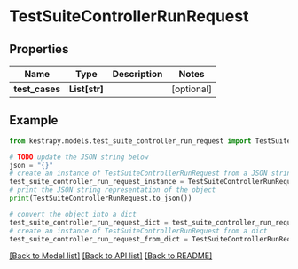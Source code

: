 # TestSuiteControllerRunRequest


## Properties

Name | Type | Description | Notes
------------ | ------------- | ------------- | -------------
**test_cases** | **List[str]** |  | [optional] 

## Example

```python
from kestrapy.models.test_suite_controller_run_request import TestSuiteControllerRunRequest

# TODO update the JSON string below
json = "{}"
# create an instance of TestSuiteControllerRunRequest from a JSON string
test_suite_controller_run_request_instance = TestSuiteControllerRunRequest.from_json(json)
# print the JSON string representation of the object
print(TestSuiteControllerRunRequest.to_json())

# convert the object into a dict
test_suite_controller_run_request_dict = test_suite_controller_run_request_instance.to_dict()
# create an instance of TestSuiteControllerRunRequest from a dict
test_suite_controller_run_request_from_dict = TestSuiteControllerRunRequest.from_dict(test_suite_controller_run_request_dict)
```
[[Back to Model list]](../README.md#documentation-for-models) [[Back to API list]](../README.md#documentation-for-api-endpoints) [[Back to README]](../README.md)


